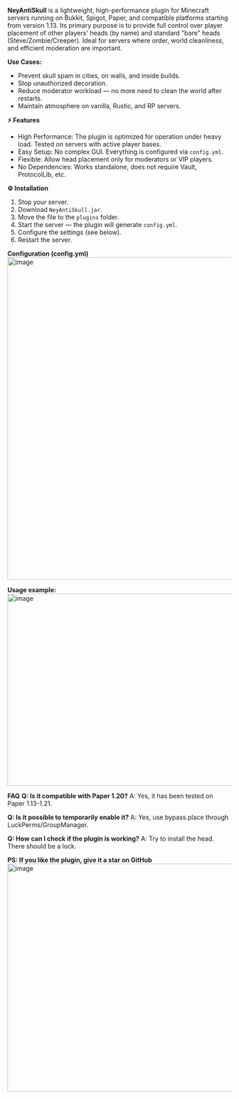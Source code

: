 **NeyAntiSkull** is a lightweight, high-performance plugin for Minecraft servers running on Bukkit, Spigot, Paper, and compatible platforms starting from version 1.13. Its primary purpose is to provide full control over player placement of other players' heads (by name) and standard "bare" heads (Steve/Zombie/Creeper). Ideal for servers where order, world cleanliness, and efficient moderation are important.

**Use Cases:**
- Prevent skull spam in cities, on walls, and inside builds.
- Stop unauthorized decoration.
- Reduce moderator workload — no more need to clean the world after restarts.
- Maintain atmosphere on vanilla, Rustic, and RP servers.

**⚡ Features**
- High Performance: The plugin is optimized for operation under heavy load. Tested on servers with active player bases.
- Easy Setup: No complex GUI. Everything is configured via `config.yml`.
- Flexible: Allow head placement only for moderators or VIP players.
- No Dependencies: Works standalone, does not require Vault, ProtocolLib, etc.

**⚙️ Installation**
1. Stop your server.
2. Download `NeyAntiSkull.jar`.
3. Move the file to the `plugins` folder.
4. Start the server — the plugin will generate `config.yml`.
5. Configure the settings (see below).
6. Restart the server.

**Configuration (config.yml)**
<img width="775" height="725" alt="image" src="https://github.com/user-attachments/assets/8f3a9227-702d-4b00-9fa3-fcdef7882395" />

**Usage example:**
<img width="768" height="432" alt="image" src="https://github.com/user-attachments/assets/fc833765-a9f5-4108-987b-f1e68c09dcd7" />

**FAQ**
**Q: Is it compatible with Paper 1.20?**
A: Yes, it has been tested on Paper 1.13-1.21.

**Q: Is it possible to temporarily enable it?**
A: Yes, use bypass.place through LuckPerms/GroupManager.

**Q: How can I check if the plugin is working?**
A: Try to install the head. There should be a lock.

**PS: If you like the plugin, give it a star on GitHub**
<img width="768" height="512" alt="image" src="https://github.com/user-attachments/assets/071ca426-f1b4-426d-89b5-c449a31f0c64" />
